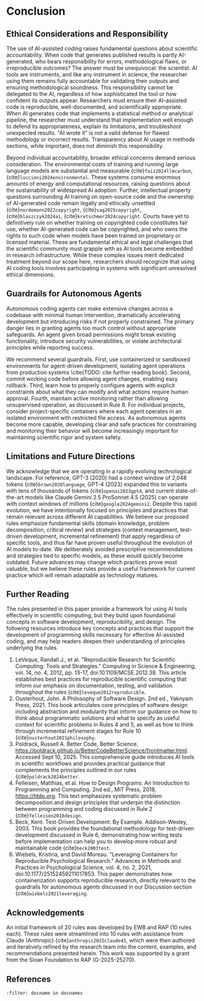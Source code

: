 # Conclusion

## Ethical Considerations and Responsibility

The use of AI-assisted coding raises fundamental questions about scientific accountability. When code that generates published results is partly AI-generated, who bears responsibility for errors, methodological flaws, or irreproducible outcomes? The answer must be unequivocal: the scientist. AI tools are instruments, and like any instrument in science, the researcher using them remains fully accountable for validating their outputs and ensuring methodological soundness. This responsibility cannot be delegated to the AI, regardless of how sophisticated the tool or how confident its outputs appear. Researchers must ensure their AI-assisted code is reproducible, well-documented, and scientifically appropriate. When AI generates code that implements a statistical method or analytical pipeline, the researcher must understand that implementation well enough to defend its appropriateness, explain its limitations, and troubleshoot unexpected results. "AI wrote it" is not a valid defense for flawed methodology or incorrect results. Transparency about AI usage in methods sections, while important, does not diminish this responsibility.

Beyond individual accountability, broader ethical concerns demand serious consideration. The environmental costs of training and running large language models are substantial and measurable {cite}`faiz2024llmcarbon`, {cite}`luccioni2024environmental`. These systems consume enormous amounts of energy and computational resources, raising questions about the sustainability of widespread AI adoption. Further, intellectual property questions surrounding AI training on open-source code and the ownership of AI-generated code remain legally and ethically unsettled {cite}`nordemann2022copyright`, {cite}`sag2025copyright`, {cite}`blaszczyk2024ai`, {cite}`kretschmer2024copyright`. Courts have yet to definitively rule on whether training on copyrighted code constitutes fair use, whether AI-generated code can be copyrighted, and who owns the rights to such code when models have been trained on proprietary or licensed material. These are fundamental ethical and legal challenges that the scientific community must grapple with as AI tools become embedded in research infrastructure. While these complex issues merit dedicated treatment beyond our scope here, researchers should recognize that using AI coding tools involves participating in systems with significant unresolved ethical dimensions.

## Guardrails for Autonomous Agents

Autonomous coding agents can make extensive changes across a codebase with minimal human intervention, dramatically accelerating development but introducing risks if not properly constrained. The primary danger lies in granting agents too much control without appropriate safeguards. An agent given broad permissions might break existing functionality, introduce security vulnerabilities, or violate architectural principles while reporting success.

We recommend several guardrails. First, use containerized or sandboxed environments for agent-driven development, isolating agent operations from production systems \cite{TODO: cite further reading book}. Second, commit working code before allowing agent changes, enabling easy rollback. Third, learn how to properly configure agents with explicit constraints about what they can modify and what actions require human approval. Fourth, maintain active monitoring rather than allowing unsupervised operation, as discussed in Rule 8. For individual projects, consider project-specific containers where each agent operates in an isolated environment with restricted file access. As autonomous agents become more capable, developing clear and safe practices for constraining and monitoring their behavior will become increasingly important for maintaining scientific rigor and system safety.

## Limitations and Future Directions

We acknowledge that we are operating in a rapidly evolving technological landscape. For reference, GPT-3 (2020) had a context window of 2,048 tokens {cite}`brown2020language`, GPT-4 (2023) expanded this to variants with tens of thousands of tokens {cite}`openai2023gpt4`, and current state-of-the-art models like Claude Gemini 2.5 ProSonnet 4.5 (2025) can operate with context windows of millions {cite}`google2024gemini2`. Despite this rapid evolution, we have intentionally focused on principles and practices that remain relevant across different AI capabilities. We believe our proposed rules emphasize fundamental skills (domain knowledge, problem decomposition, critical review) and strategies (context management, test-driven development, incremental refinement) that apply regardless of specific tools, and thus far have proven useful throughout the evolution of AI models to-date. We deliberately avoided prescriptive recommendations and strategies tied to specific models, as these would quickly become outdated. Future advances may change which practices prove most valuable, but we believe these rules provide a useful framework for current practice which will remain adaptable as technology matures.

## Further Reading

The rules presented in this paper provide a framework for using AI tools effectively in scientific computing, but they build upon foundational concepts in software development, reproducibility, and design. The following resources introduce key concepts and practices that support the development of programming skills necessary for effective AI-assisted coding, and may help readers deepen their understanding of principles underlying the rules.

1. LeVeque, Randall J., et al. "Reproducible Research for Scientific Computing: Tools and Strategies." Computing in Science & Engineering, vol. 14, no. 4, 2012, pp. 13-17, doi:10.1109/MCSE.2012.38. This article establishes best practices for reproducible scientific computing that inform our emphasis on documentation, testing, and validation throughout the rules {cite}`leveque2012reproducible`.
2. Ousterhout, John. A Philosophy of Software Design. 2nd ed., Yaknyam Press, 2021. This book articulates core principles of software design including abstraction and modularity that inform our guidance on how to think about programmatic solutions and what to specify as useful context for scientific problems in Rules 4 and 5, as well as how to think through incremental refinement stages for Rule 10 {cite}`ousterhout2021philosophy`.
3. Poldrack, Russell A. Better Code, Better Science. https://poldrack.github.io/BetterCodeBetterScience/frontmatter.html. Accessed Sept 10, 2025. This comprehensive guide introduces AI tools in scientific workflows and provides practical guidance that complements the principles outlined in our rules {cite}`poldrack2024better`.
4. Felleisen, Matthias, et al. How to Design Programs: An Introduction to Programming and Computing. 2nd ed., MIT Press, 2018, https://htdp.org. This text emphasizes systematic problem decomposition and design principles that underpin the distinction between programming and coding discussed in Rule 2 {cite}`felleisen2018design`.
5. Beck, Kent. Test-Driven Development: By Example. Addison-Wesley, 2003. This book provides the foundational methodology for test-driven development discussed in Rule 6, demonstrating how writing tests before implementation can help you to develop more robust and maintainable code {cite}`beck2003test`.
6. Wiebels, Kristina, and David Moreau. "Leveraging Containers for Reproducible Psychological Research." Advances in Methods and Practices in Psychological Science, vol. 4, no. 2, 2021, doi:10.1177/25152459211017853. This paper demonstrates how containerization supports reproducible research, directly relevant to the guardrails for autonomous agents discussed in our Discussion section {cite}`wiebels2021leveraging`.

## Acknowledgements

An initial framework of 20 rules was developed by EWB and RAP (10 rules each). These rules were streamlined into 10 rules with assistance from Claude (Anthropic) {cite}`anthropic2025claude45`, which were then authored and iteratively refined by the research team into the content, examples, and recommendations presented herein. This work was supported by a grant from the Sloan Foundation to RAP (G-2025-25270).

## References

```{bibliography}
:filter: docname in docnames
```